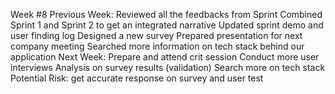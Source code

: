 Week #8
Previous Week:
Reviewed all the feedbacks from Sprint
Combined Sprint 1 and Sprint 2 to get an integrated narrative
Updated sprint demo and user finding log
Designed a new survey
Prepared presentation for next company meeting
Searched more information on tech stack behind our application 
Next Week:
Prepare and attend crit session
Conduct more user interviews 
Analysis on survey results (validation)
Search more on tech stack
Potential Risk:
get accurate response on survey and user test

